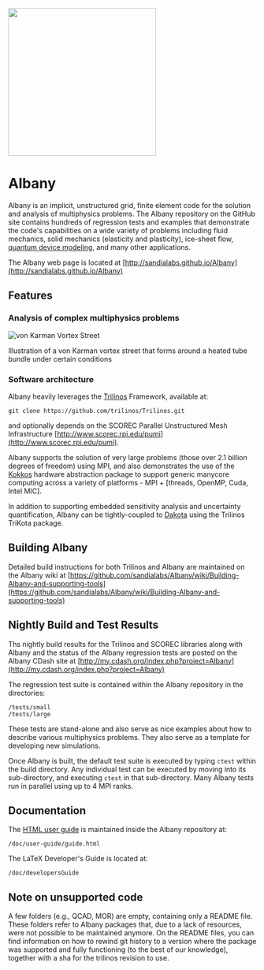 <img src="https://github.com/sandialabs/Albany/wiki/images/albany5.png" width="300">

# Albany

Albany is an implicit, unstructured grid, finite element code for the solution and analysis of multiphysics
problems. The Albany repository on the GitHub site contains hundreds of regression tests and examples
that demonstrate the code's capabilities on a wide variety of problems including fluid mechanics, solid 
mechanics (elasticity and plasticity), ice-sheet flow, 
[quantum device modeling](http://ieeexplore.ieee.org/stamp/stamp.jsp?arnumber=6242832), and many other applications.

The Albany web page is located at
[http://sandialabs.github.io/Albany](http://sandialabs.github.io/Albany)

## Features

### Analysis of complex multiphysics problems

![von Karman Vortex Street](https://github.com/sandialabs/Albany/wiki/images/vonKarman.png)

Illustration of a von Karman vortex street that forms around a heated tube bundle under certain conditions

### Software architecture

Albany heavily leverages the [Trilinos](https://trilinos.org) Framework, available at:

	git clone https://github.com/trilinos/Trilinos.git

and optionally depends on the SCOREC Parallel Unstructured Mesh Infrastructure 
[http://www.scorec.rpi.edu/pumi](http://www.scorec.rpi.edu/pumi).

Albany supports the solution of very large problems (those over 2.1 billion degrees of freedom) using MPI, and
also demonstrates the use of the [Kokkos](https://github.com/kokkos) hardware abstraction package to support 
generic manycore computing across a variety of platforms - MPI + [threads, OpenMP, Cuda, Intel MIC].

In addition to supporting embedded sensitivity analysis and uncertainty quantification, Albany can be tightly-coupled
to [Dakota](https://dakota.sandia.gov) using the Trilinos TriKota package.

## Building Albany

Detailed build instructions for both Trilinos and Albany are maintained on the Albany wiki at
[https://github.com/sandialabs/Albany/wiki/Building-Albany-and-supporting-tools](https://github.com/sandialabs/Albany/wiki/Building-Albany-and-supporting-tools)

## Nightly Build and Test Results

Ths nightly build results for the Trilinos and SCOREC libraries along with
Albany and the status of the Albany regression tests are posted on the Albany CDash site at
[http://my.cdash.org/index.php?project=Albany](http://my.cdash.org/index.php?project=Albany)

The regression test suite is contained within the Albany repository in the directories:

	/tests/small
	/tests/large

These tests are stand-alone and also serve as nice examples about how to describe various multiphysics problems.
They also serve as a template for developing new simulations.

Once Albany is built, the default test suite is executed by typing `ctest`
within the build directory. Any individual test can be executed by
moving into its sub-directory, and executing `ctest` in that
sub-directory. Many Albany tests run in parallel using up to 4 MPI ranks.

## Documentation

The [HTML user guide](http://sandialabs.github.io/Albany/user-guide/guide.html) is 
maintained inside the Albany repository at:

	/doc/user-guide/guide.html

The LaTeX Developer's Guide is located at:

	/doc/developersGuide


## Note on unsupported code

A few folders (e.g., QCAD, MOR) are empty, containing only a README file.
These folders refer to Albany packages that, due to a lack of resources, were
not possible to be maintained anymore. On the README files, you can find information
on how to rewind git history to a version where the package was supported and
fully functioning (to the best of our knowledge), together with a sha for the
trilinos revision to use. 
